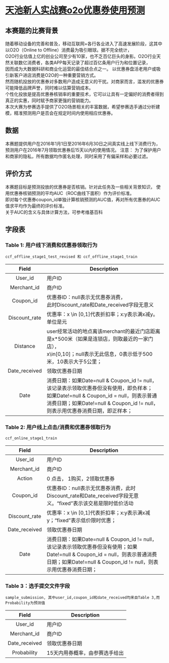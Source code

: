 # [天池新人实战赛o2o优惠券使用预测](https://tianchi.aliyun.com/competition/introduction.htm?spm=5176.11409106.5678.1.70296b27NH67tl&raceId=231593)

## 本赛题的比赛背景
随着移动设备的完善和普及，移动互联网+各行各业进入了高速发展阶段，这其中以O2O（Online to Offline）消费最为吸引眼球。据不完全统计，  
O2O行业估值上亿的创业公司至少有10家，也不乏百亿巨头的身影。O2O行业天然关联数亿消费者，各类APP每天记录了超过百亿条用户行为和位置记录，  
因而成为大数据科研和商业化运营的最佳结合点之一。 以优惠券盘活老用户或吸引新客户进店消费是O2O的一种重要营销方式。  
然而随机投放的优惠券对多数用户造成无意义的干扰。对商家而言，滥发的优惠券可能降低品牌声誉，同时难以估算营销成本。   
个性化投放是提高优惠券核销率的重要技术，它可以让具有一定偏好的消费者得到真正的实惠，同时赋予商家更强的营销能力。  
本次大赛为参赛选手提供了O2O场景相关的丰富数据，希望参赛选手通过分析建模，精准预测用户是否会在规定时间内使用相应优惠券。

## 数据

本赛题提供用户在2016年1月1日至2016年6月30日之间真实线上线下消费行为，  
预测用户在2016年7月领取优惠券后15天以内的使用情况。 
注意： 为了保护用户和商家的隐私，所有数据均作匿名处理，同时采用了有偏采样和必要过滤。

## 评价方式
本赛题目标是预测投放的优惠券是否核销。针对此任务及一些相关背景知识， 
使用优惠券核销预测的平均AUC（ROC曲线下面积）作为评价标准。  
即对每个优惠券coupon_id单独计算核销预测的AUC值，再对所有优惠券的AUC值求平均作为最终的评价标准。  
关于AUC的含义与具体计算方法，可参考维基百科 

## 字段表

### Table 1: 用户线下消费和优惠券领取行为
    ccf_offline_stage1_test_revised 和 ccf_offline_stage1_train
Field           |     Description    
:--------------:|-------------------
User_id         |用户ID
Merchant_id     |商户ID
Coupon_id       |优惠券ID：null表示无优惠券消费，<br>此时Discount_rate和Date_received字段无意义
Discount_rate   |优惠率：x \in [0,1]代表折扣率；x:y表示满x减y。单位是元
Distance        |user经常活动的地点离该merchant的最近门店距离是x*500米（如果是连锁店，则取最近的一家门店），<br>x\in[0,10]；null表示无此信息，0表示低于500米，10表示大于5公里；
Date_received   |领取优惠券日期
Date            |消费日期：如果Date=null & Coupon_id != null，该记录表示领取优惠券但没有使用，即负样本；<br>如果Date!=null & Coupon_id = null，则表示普通消费日期；如果Date!=null & Coupon_id != null，则表示用优惠券消费日期，即正样本；

### Table 2: 用户线上点击/消费和优惠券领取行为
    ccf_online_stage1_train
Field           |     Description    
:--------------:|-------------------
User_id         |用户ID
Merchant_id     |商户ID
Action          |0 点击， 1购买，2领取优惠券
Coupon_id       |优惠券ID：null表示无优惠券消费，此时Discount_rate和Date_received字段无意义。“fixed”表示该交易是限时低价活动
Discount_rate   |优惠率：x \in [0,1]代表折扣率；x:y表示满x减y；“fixed”表示低价限时优惠；
Date_received   |领取优惠券日期
Date            |消费日期：如果Date=null & Coupon_id != null，该记录表示领取优惠券但没有使用；如果Date!=null & Coupon_id = null，则表示普通消费日期；如果Date!=null & Coupon_id != null，则表示用优惠券消费日期；

### Table 3：选手提交文件字段
    sample_submission, 其中user_id,coupon_id和date_received均来自Table 3,而Probability为预测值
Field           |     Description    
:--------------:|-------------------
User_id         |用户ID
Merchant_id     |商户ID
Date_received   |领取优惠券日期
Probability     |15天内用券概率，由参赛选手给出